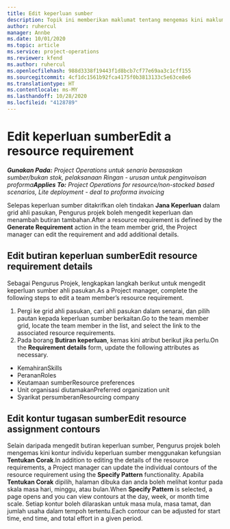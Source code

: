 ```yaml
---
title: Edit keperluan sumber
description: Topik ini memberikan maklumat tentang mengemas kini maklumat keperluan sumber.
author: ruhercul
manager: Annbe
ms.date: 10/01/2020
ms.topic: article
ms.service: project-operations
ms.reviewer: kfend
ms.author: ruhercul
ms.openlocfilehash: 988d3338f19443f1d8bcb7cf77e69aa3c1cff155
ms.sourcegitcommit: 4cf1dc1561b92fca4175f0b3813133c5e63ce8e6
ms.translationtype: HT
ms.contentlocale: ms-MY
ms.lasthandoff: 10/28/2020
ms.locfileid: "4128789"
---
```

# <a name="edit-a-resource-requirement"></a><span data-ttu-id="86564-103">Edit keperluan sumber</span><span class="sxs-lookup"><span data-stu-id="86564-103">Edit a resource requirement</span></span>

<span data-ttu-id="86564-104">_**Gunakan Pada:** Project Operations untuk senario berasaskan sumber/bukan stok, pelaksanaan Ringan - urusan untuk penginvoisan proforma_</span><span class="sxs-lookup"><span data-stu-id="86564-104">_**Applies To:** Project Operations for resource/non-stocked based scenarios, Lite deployment - deal to proforma invoicing_</span></span>

<span data-ttu-id="86564-105">Selepas keperluan sumber ditakrifkan oleh tindakan **Jana Keperluan** dalam grid ahli pasukan, Pengurus projek boleh mengedit keperluan dan menambah butiran tambahan.</span><span class="sxs-lookup"><span data-stu-id="86564-105">After a resource requirement is defined by the **Generate Requirement** action in the team member grid, the Project manager can edit the requirement and add additional details.</span></span>

## <a name="edit-resource-requirement-details"></a><span data-ttu-id="86564-106">Edit butiran keperluan sumber</span><span class="sxs-lookup"><span data-stu-id="86564-106">Edit resource requirement details</span></span>

<span data-ttu-id="86564-107">Sebagai Pengurus Projek, lengkapkan langkah berikut untuk mengedit keperluan sumber ahli pasukan.</span><span class="sxs-lookup"><span data-stu-id="86564-107">As a Project manager, complete the following steps to edit a team member’s resource requirement.</span></span>

1. <span data-ttu-id="86564-108">Pergi ke grid ahli pasukan, cari ahli pasukan dalam senarai, dan pilih pautan kepada keperluan sumber berkaitan.</span><span class="sxs-lookup"><span data-stu-id="86564-108">Go to the team member grid, locate the team member in the list, and select the link to the associated resource requirements.</span></span>
2. <span data-ttu-id="86564-109">Pada borang **Butiran keperluan**, kemas kini atribut berikut jika perlu.</span><span class="sxs-lookup"><span data-stu-id="86564-109">On the **Requirement details** form, update the following attributes as necessary.</span></span>

- <span data-ttu-id="86564-110">Kemahiran</span><span class="sxs-lookup"><span data-stu-id="86564-110">Skills</span></span>
- <span data-ttu-id="86564-111">Peranan</span><span class="sxs-lookup"><span data-stu-id="86564-111">Roles</span></span>
- <span data-ttu-id="86564-112">Keutamaan sumber</span><span class="sxs-lookup"><span data-stu-id="86564-112">Resource preferences</span></span>
- <span data-ttu-id="86564-113">Unit organisasi diutamakan</span><span class="sxs-lookup"><span data-stu-id="86564-113">Preferred organization unit</span></span>
- <span data-ttu-id="86564-114">Syarikat persumberan</span><span class="sxs-lookup"><span data-stu-id="86564-114">Resourcing company</span></span>

## <a name="edit-resource-assignment-contours"></a><span data-ttu-id="86564-115">Edit kontur tugasan sumber</span><span class="sxs-lookup"><span data-stu-id="86564-115">Edit resource assignment contours</span></span>

<span data-ttu-id="86564-116">Selain daripada mengedit butiran keperluan sumber, Pengurus projek boleh mengemas kini kontur individu keperluan sumber menggunakan kefungsian **Tentukan Corak**.</span><span class="sxs-lookup"><span data-stu-id="86564-116">In addition to editing the details of the resource requirements, a Project manager can update the individual contours of the resource requirement using the **Specify Pattern** functionality.</span></span> <span data-ttu-id="86564-117">Apabila **Tentukan Corak** dipilih, halaman dibuka dan anda boleh melihat kontur pada skala masa hari, minggu, atau bulan.</span><span class="sxs-lookup"><span data-stu-id="86564-117">When **Specify Pattern** is selected, a page opens and you can view contours at the day, week, or month time scale.</span></span> <span data-ttu-id="86564-118">Setiap kontur boleh dilaraskan untuk masa mula, masa tamat, dan jumlah usaha dalam tempoh tertentu.</span><span class="sxs-lookup"><span data-stu-id="86564-118">Each contour can be adjusted for start time, end time, and total effort in a given period.</span></span>